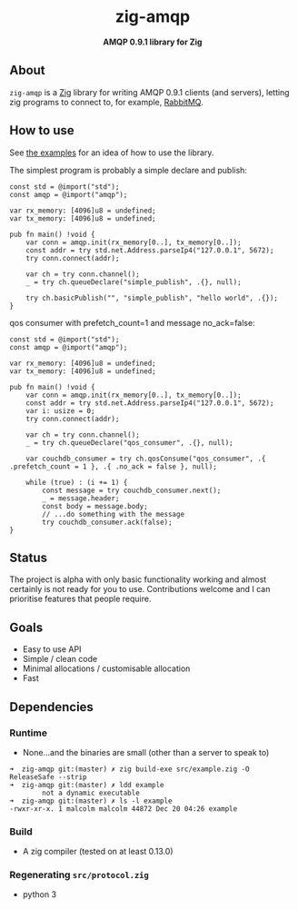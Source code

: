 <h1 align="center">zig-amqp</h1>

<div align="center">
  <strong>AMQP 0.9.1 library for Zig</strong>
</div>

## About

`zig-amqp` is a [Zig](https://ziglang.org) library for writing AMQP 0.9.1 clients (and servers), letting zig programs to connect to, for example, [RabbitMQ](https://www.rabbitmq.com/).

## How to use

See [the examples](https://github.com/malcolmstill/zig-amqp/tree/master/examples) for an idea of how to use the library.

The simplest program is probably a simple declare and publish:

```zig
const std = @import("std");
const amqp = @import("amqp");

var rx_memory: [4096]u8 = undefined;
var tx_memory: [4096]u8 = undefined;

pub fn main() !void {
    var conn = amqp.init(rx_memory[0..], tx_memory[0..]);
    const addr = try std.net.Address.parseIp4("127.0.0.1", 5672);
    try conn.connect(addr);

    var ch = try conn.channel();
    _ = try ch.queueDeclare("simple_publish", .{}, null);

    try ch.basicPublish("", "simple_publish", "hello world", .{});
}
```

qos consumer with prefetch_count=1 and message no_ack=false:

```zig
const std = @import("std");
const amqp = @import("amqp");

var rx_memory: [4096]u8 = undefined;
var tx_memory: [4096]u8 = undefined;

pub fn main() !void {
    var conn = amqp.init(rx_memory[0..], tx_memory[0..]);
    const addr = try std.net.Address.parseIp4("127.0.0.1", 5672);
    var i: usize = 0;
    try conn.connect(addr);

    var ch = try conn.channel();
    _ = try ch.queueDeclare("qos_consumer", .{}, null);

    var couchdb_consumer = try ch.qosConsume("qos_consumer", .{ .prefetch_count = 1 }, .{ .no_ack = false }, null);

    while (true) : (i += 1) {
        const message = try couchdb_consumer.next();
        _ = message.header;
        const body = message.body;
        // ...do something with the message
        try couchdb_consumer.ack(false);
}
```

## Status

The project is alpha with only basic functionality working and almost certainly is not
ready for you to use. Contributions welcome and I can prioritise features that people
require.

## Goals

- Easy to use API
- Simple / clean code
- Minimal allocations / customisable allocation
- Fast

## Dependencies

### Runtime

- None...and the binaries are small (other than a server to speak to)

```
➜  zig-amqp git:(master) ✗ zig build-exe src/example.zig -O ReleaseSafe --strip
➜  zig-amqp git:(master) ✗ ldd example
        not a dynamic executable
➜  zig-amqp git:(master) ✗ ls -l example
-rwxr-xr-x. 1 malcolm malcolm 44872 Dec 20 04:26 example
```


### Build

- A zig compiler (tested on at least 0.13.0)

### Regenerating `src/protocol.zig`

- python 3
